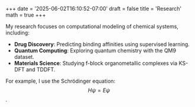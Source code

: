 +++
date = '2025-06-02T16:10:52-07:00'
draft = false
title = 'Research'
math = true
+++

My research focuses on computational modeling of chemical systems, including:
- **Drug Discovery**: Predicting binding affinities using supervised learning.
- **Quantum Computing**: Exploring quantum chemistry with the QM9 dataset.
- **Materials Science**: Studying f-block organometallic complexes via KS-DFT and TDDFT.

For example, I use the Schrödinger equation: $$ H\psi = E\psi $$.
